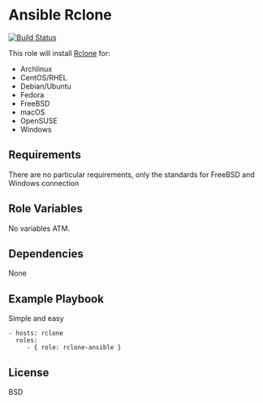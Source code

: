 Ansible Rclone
=========

[![Build Status](https://travis-ci.org/charliemaiors/rclone-ansible.svg?branch=master)](https://travis-ci.org/charliemaiors/rclone-ansible)

This role will install [Rclone](https://rclone.org/) for:

* Archlinux
* CentOS/RHEL
* Debian/Ubuntu
* Fedora
* FreeBSD
* macOS
* OpenSUSE
* Windows

Requirements
------------

There are no particular requirements, only the standards for FreeBSD and Windows connection

Role Variables
--------------

No variables ATM.

Dependencies
------------

None

Example Playbook
----------------

Simple and easy

    - hosts: rclone
      roles:
         - { role: rclone-ansible }

License
-------

BSD
